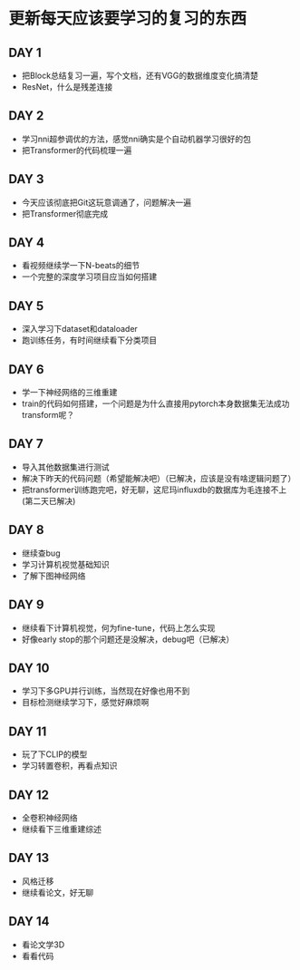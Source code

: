 # 更新每天应该要学习的复习的东西

## DAY 1
- 把Block总结复习一遍，写个文档，还有VGG的数据维度变化搞清楚
- ResNet，什么是残差连接

## DAY 2
- 学习nni超参调优的方法，感觉nni确实是个自动机器学习很好的包
- 把Transformer的代码梳理一遍

## DAY 3
- 今天应该彻底把Git这玩意调通了，问题解决一遍
- 把Transformer彻底完成

## DAY 4
- 看视频继续学一下N-beats的细节
- 一个完整的深度学习项目应当如何搭建

## DAY 5
- 深入学习下dataset和dataloader
- 跑训练任务，有时间继续看下分类项目

## DAY 6
- 学一下神经网络的三维重建
- train的代码如何搭建，一个问题是为什么直接用pytorch本身数据集无法成功transform呢？

## DAY 7
- 导入其他数据集进行测试
- 解决下昨天的代码问题（希望能解决吧）（已解决，应该是没有啥逻辑问题了）
- 把transformer训练跑完吧，好无聊，这尼玛influxdb的数据库为毛连接不上(第二天已解决)

## DAY 8
- 继续查bug
- 学习计算机视觉基础知识
- 了解下图神经网络

## DAY 9
- 继续看下计算机视觉，何为fine-tune，代码上怎么实现
- 好像early stop的那个问题还是没解决，debug吧（已解决）

## DAY 10
- 学习下多GPU并行训练，当然现在好像也用不到
- 目标检测继续学习下，感觉好麻烦啊

## DAY 11
- 玩了下CLIP的模型
- 学习转置卷积，再看点知识

## DAY 12
- 全卷积神经网络
- 继续看下三维重建综述

## DAY 13
- 风格迁移
- 继续看论文，好无聊

## DAY 14
- 看论文学3D
- 看看代码
